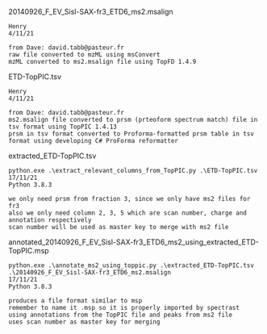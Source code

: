 20140926_F_EV_Sisl-SAX-fr3_ETD6_ms2.msalign
```
Henry
4/11/21

from Dave: david.tabb@pasteur.fr
raw file converted to mzML using msConvert
mzML converted to ms2.msalign file using TopFD 1.4.9 
```

ETD-TopPIC.tsv
```
Henry
4/11/21

from Dave: david.tabb@pasteur.fr
ms2.msalign file converted to prsm (prteoform spectrum match) file in tsv format using TopPIC 1.4.13
prsm in tsv format converted to Proforma-formatted prsm table in tsv format using developing C# ProForma reformatter
```

extracted_ETD-TopPIC.tsv
```
python.exe .\extract_relevant_columns_from_TopPIC.py .\ETD-TopPIC.tsv
17/11/21
Python 3.8.3

we only need prsm from fraction 3, since we only have ms2 files for fr3
also we only need column 2, 3, 5 which are scan number, charge and annotation respectively
scan number will be used as master key to merge with ms2 file
```

annotated_20140926_F_EV_Sisl-SAX-fr3_ETD6_ms2_using_extracted_ETD-TopPIC.msp
```
python.exe .\annotate_ms2_using_toppic.py .\extracted_ETD-TopPIC.tsv .\20140926_F_EV_Sisl-SAX-fr3_ETD6_ms2.msalign 
17/11/21
Python 3.8.3

produces a file format similar to msp
remember to name it .msp so it is properly imported by spectrast
using annotations from the TopPIC file and peaks from ms2 file
uses scan number as master key for merging
```

